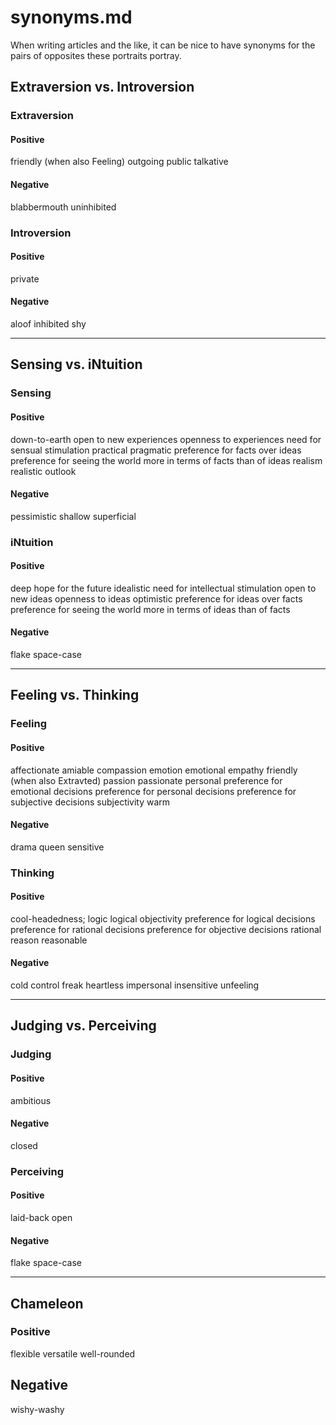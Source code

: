 
# synonyms.md

When writing articles and the like, it can be nice to have synonyms for the pairs of opposites
these portraits portray.

## Extraversion vs. Introversion

### Extraversion

#### Positive
friendly (when also Feeling)
outgoing
public
talkative

#### Negative
blabbermouth
uninhibited

### Introversion

#### Positive
private

#### Negative
aloof
inhibited
shy

---

## Sensing vs. iNtuition

### Sensing

#### Positive
down-to-earth
open to new experiences
openness to experiences
need for sensual stimulation
practical
pragmatic
preference for facts over ideas
preference for seeing the world more in terms of facts than of ideas
realism
realistic outlook

#### Negative
pessimistic
shallow
superficial

### iNtuition

#### Positive
deep
hope for the future
idealistic
need for intellectual stimulation
open to new ideas
openness to ideas
optimistic
preference for ideas over facts
preference for seeing the world more in terms of ideas than of facts

#### Negative
flake
space-case

---

## Feeling vs. Thinking

### Feeling

#### Positive
affectionate
amiable
compassion
emotion
emotional
empathy
friendly (when also Extravted)
passion
passionate
personal
preference for emotional decisions
preference for personal decisions
preference for subjective decisions
subjectivity
warm

#### Negative
drama queen
sensitive

### Thinking

#### Positive
cool-headedness;
logic
logical
objectivity
preference for logical decisions
preference for rational decisions
preference for objective decisions
rational
reason
reasonable

#### Negative
cold
control freak
heartless
impersonal
insensitive
unfeeling

---

## Judging vs. Perceiving

### Judging

#### Positive
ambitious

#### Negative
closed

### Perceiving

#### Positive
laid-back
open

#### Negative
flake
space-case

---

## Chameleon

### Positive
flexible
versatile
well-rounded

## Negative
wishy-washy

